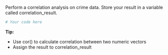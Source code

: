 Perform a correlation analysis on crime data. Store your result in a variable called correlation_result.

```R
# Your code here
```

**Tip:**
- Use cor() to calculate correlation between two numeric vectors
- Assign the result to correlation_result
